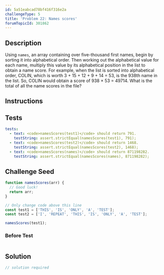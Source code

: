 ```yaml
---
id: 5a51eabcad78bf416f316e2a
challengeType: 5
title: 'Problem 22: Names scores'
forumTopicId: 301862
---
```


## Description
<section id='description'>
Using <code>names</code>, an array containing over five-thousand first names, begin by sorting it into alphabetical order. Then working out the alphabetical value for each name, multiply this value by its alphabetical position in the list to obtain a name score.
For example, when the list is sorted into alphabetical order, COLIN, which is worth 3 + 15 + 12 + 9 + 14 = 53, is the 938th name in the list. So, COLIN would obtain a score of 938 × 53 = 49714.
What is the total of all the name scores in the file?
</section>

## Instructions
<section id='instructions'>

</section>

## Tests
<section id='tests'>

```yml
tests:
  - text: <code>namesScores(test1)</code> should return 791.
    testString: assert.strictEqual(namesScores(test1), 791);
  - text: <code>namesScores(test2)</code> should return 1468.
    testString: assert.strictEqual(namesScores(test2), 1468);
  - text: <code>namesScores(names)</code> should return 871198282.
    testString: assert.strictEqual(namesScores(names), 871198282);

```

</section>

## Challenge Seed
<section id='challengeSeed'>

<div id='js-seed'>

```js
function namesScores(arr) {
  // Good luck!
  return arr;
}

// Only change code above this line
const test1 = ['THIS', 'IS', 'ONLY', 'A', 'TEST'];
const test2 = ['I', 'REPEAT', 'THIS', 'IS', 'ONLY', 'A', 'TEST'];

namesScores(test1);
```

</div>

### Before Test
<div id='js-setup'>

```js
```

</div>


</section>

## Solution
<section id='solution'>

```js
// solution required
```

</section>

